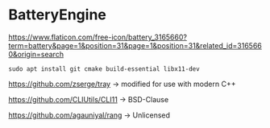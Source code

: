 # BatteryEngine

https://www.flaticon.com/free-icon/battery_3165660?term=battery&page=1&position=31&page=1&position=31&related_id=3165660&origin=search

```
sudo apt install git cmake build-essential libx11-dev
```

https://github.com/zserge/tray -> modified for use with modern C++

https://github.com/CLIUtils/CLI11 -> BSD-Clause

https://github.com/agauniyal/rang -> Unlicensed

